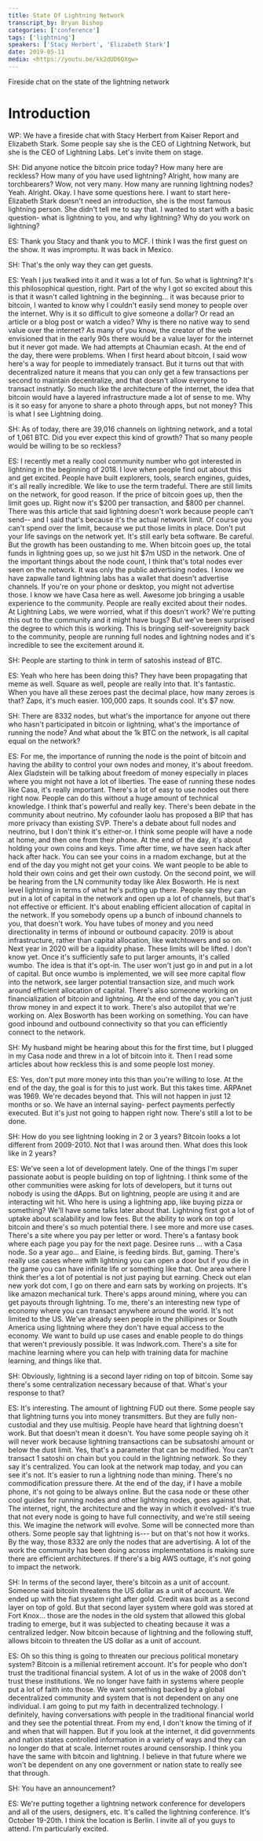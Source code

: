 ```yaml
---
title: State Of Lightning Network
transcript_by: Bryan Bishop
categories: ['conference']
tags: ['lightning']
speakers: ['Stacy Herbert', 'Elizabeth Stark']
date: 2019-05-11
media: <https://youtu.be/kk2dUD6QXgw>
---
```


Fireside chat on the state of the lightning network

# Introduction

WP: We have a fireside chat with Stacy Herbert from Kaiser Report and Elizabeth Stark. Some people say she is the CEO of Lightning Network, but she is the CEO of Lightning Labs. Let's invite them on stage.

SH: Did anyone notice the bitcoin price today? How many here are reckless? How many of you have used lightning? Alright, how many are torchbearers? Wow, not very many. How many are running lightning nodes? Yeah. Alright. Okay. I have some questions here. I want to start here- Elizabeth Stark doesn't need an introduction, she is the most famous lightning person. She didn't tell me to say that. I wanted to start with a basic question- what is lightning to you, and why lightning? Why do you work on lightning?

ES: Thank you Stacy and thank you to MCF. I think I was the first guest on the show. It was impromptu. It was back in Mexico.

SH: That's the only way they can get guests.

ES: Yeah I jus twalked into it and it was a lot of fun. So what is lightning? It's this philosophical question, right. Part of the why I got so excited about this is that it wasn't called lightning in the beginning... it was because prior to bitcoin, I wanted to know why I couldn't easily send money to people over the internet. Why is it so difficult to give someone a dollar? Or read an article or a blog post or watch a video? Why is there no native way to send value over the internet? As many of you know, the creator of the web envisioned that in the early 90s there would be a value layer for the internet but it never got made. We had attempts at Chaumian ecash. At the end of the day, there were problems. When I first heard about bitcoin, I said wow here's a way for people to immediately transact. But it turns out that with decentralized nature it means that you can only get a few transactions per second to maintain decentralize, and that doesn't allow everyone to transact instnatly. So much like the architecture of the internet, the idea that bitcoin would have a layered infrastructure made a lot of sense to me. Why is it so easy for anyone to share a photo through apps, but not money? This is what I see Lightning doing.

SH: As of today, there are 39,016 channels on lightning network, and a total of 1,061 BTC. Did you ever expect this kind of growth? That so many people would be willing to be so reckless?

ES: I recently met a really cool community number who got interested in lightning in the beginning of 2018. I love when people find out about this and get excited. People have built explorers, tools, search engines, guides, it's all really incredible. We like to use the term tradeful. There are still limits on the network, for good reason. If the price of bitcoin goes up, then the limit goes up. Right now it's $200 per transaction, and $800 per channel. There was this article that said lightning doesn't work because people can't send-- and I said that's because it's the actual network limit. Of course you can't spend over the limit, because we put those limits in place. Don't put your life savings on the network yet. It's still early beta software. Be careful. But the growth has been oustanding to me. When bitcoin goes up, the total funds in lightning goes up, so we just hit $7m USD in the network. One of the important things about the node count, I think that's total nodes ever seen on the network. It was only the public advertising nodes. I know we have zapwalle tand lightning labs has a wallet that doesn't advertise channels. If you're on your phone or desktop, you might not advertise those. I know we have Casa here as well. Awesome job bringing a usable experience to the community. People are really excited about their nodes. At Lightning Labs, we were worried, what if this doesn't work? We're putting this out to the community and it might have bugs? But we've been surprised the degree to which this is working. This is bringing self-sovereignity back to the community, people are running full nodes and lightning nodes and it's incredible to see the excitement around it.

SH: People are starting to think in term of satoshis instead of BTC.

ES: Yeah who here has been doing this? They have been propagating that meme as well. Square as well, people are really into that. It's fantastic. When you have all these zeroes past the decimal place, how many zeroes is that? Zaps, it's much easier. 100,000 zaps. It sounds cool. It's $7 now.

SH: There are 8332 nodes, but what's the importance for anyone out there who hasn't participated in bitcoin or lightning, what's the importance of running the node? And what about the 1k BTC on the network, is all capital equal on the network?

ES: For me, the importance of running the node is the point of bitcoin and having the ability to control your own nodes and money, it's about freedom. Alex Gladstein will be talking about freedom of money especially in places where you might not have a lot of liberties. The ease of running these nodes like Casa, it's really important. There's a lot of easy to use nodes out there right now. People can do this without a huge amount of technical knowledge. I think that's powerful and really key. There's been debate in the community about neutrino. My cofounder laolu has proposed a BIP that has more privacy than existing SVP. There's a debate about full nodes and neutrino, but I don't think it's either-or. I think some people will have a node at home, and then one from their phone. At the end of the day, it's about holding your own coins and keys. Time after time, we have seen hack after hack after hack. You can see your coins in a rnadom exchange, but at the end of the day you might not get your coins. We want people to be able to hold their own coins and get their own custody. On the second point, we will be hearing from the LN community today like Alex Bosworth. He is next level lightning in terms of what he's putting up there. People say they can put in a lot of capital in the network and open up a lot of channels, but that's not effective or efficient. It's about enabling efficient allocation of capital in the network. If you somebody opens up a bunch of inbound channels to you, that doesn't work. You have tubes of money and you need directionality in terms of inbound or outbound capacity. 2019 is about infrastructure, rather than capital allocation, like watchtowers and so on. Next year in 2020 will be a liquidity phase. These limits will be lifted. I don't know yet. Once it's sufficiently safe to put larger amounts, it's called wumbo. The idea is that it's opt-in. The user won't just go in and put in a lot of capital. But once wumbo is implemented, we will see more capital flow into the network, see larger potential transaction size, and much work around efficient allocation of capital. There's also someone working on financialization of bitcoin and lightning. At the end of the day, you can't just throw money in and expect it to work. There's also autopilot that we're working on. Alex Bosworth has been working on something. You can have good inbound and outbound connectivity so that you can efficiently connect to the network.

SH: My husband might be hearing about this for the first time, but I plugged in my Casa node and threw in a lot of bitcoin into it. Then I read some articles about how reckless this is and some people lost money.

ES: Yes, don't put more money into this than you're willing to lose. At the end of the day, the goal is for this to just work. But this takes time. ARPAnet was 1969. We're decades beyond that. This will not happen in just 12 months or so. We have an internal saying- perfect payments perfectly executed. But it's just not going to happen right now. There's still a lot to be done.

SH: How do you see lightning looking in 2 or 3 years? Bitcoin looks a lot different from 2009-2010. Not that I was around then. What does this look like in 2 years?

ES: We've seen a lot of development lately. One of the things I'm super passionate aobut is people building on top of lightning. I think some of the other communities were asking for lots of developers, but it turns out nobody is using the dApps. But on lightning, people are using it and are interacting wit hit. Who here is using a lightning app, like buying pizza or something? We'll have some talks later about that. Lightning first got a lot of uptake about scalability and low fees. But the ability to work on top of bitcoin and there's so much potential there. I see more and more use cases. There's a site where you pay per letter or word. There's a fantasy book where each page you pay for the next page. Desiree runs ... with a Casa node. So a year ago... and Elaine, is feeding birds. But, gaming. There's really use cases where with lightning you can open a door but if you die in the game you can have infinite life or something like that. One area where I think ther'es a lot of potential is not just paying but earning. Check out elan new york dot com, I go on there and earn sats by working on projects. It's like amazon mechanical turk. There's apps around mining, where you can get payouts through lightning. To me, there's an interesting new type of economy where you can transact anywhere around the world. It's not limited to the US. We've already seen people in the phillipines or South America using lightning where they don't have equal access to the economy. We want to build up use cases and enable people to do things that weren't previously possible. It was lndwork.com. There's a site for machine learning where you can help with training data for machine learning, and things like that.

SH: Obviously, lightning is a second layer riding on top of bitcoin. Some say there's some centralization necessary because of that. What's your response to that?

ES: It's interesting. The amount of lightning FUD out there. Some people say that lightning turns you into money transmitters. But they are fully non-custodial and they use multisig. People have heard that lightning doesn't work. But that doesn't mean it doesn't. You have some people saying oh it will never work because lightning transactions can be subsatoshi amount or below the dust limit. Yes, that's a parameter that can be modified. You can't transact 1 satoshi on chain but you could in the lightning network. So they say it's centralized. You can look at the network map today, and you can see it's not. It's easier to run a lightning node than mining. There's no commodification pressure there. At the end of the day, if I have a mobile phone, it's not going to be always online. But the casa node or these other cool guides for running nodes and other lightning nodes, goes against that. The internet, right, the architecture and the way in which it evolved- it's true that not every node is going to have full connectivity, and we're still seeing this. We imagine the network will evolve. Some will be connected more than others. Some people say that lightning is--- but on that's not how it works. By the way, those 8332 are only the nodes that are advertising. A lot of the work the community has been doing across implementations is making sure there are efficient architectures. If there's a big AWS outtage, it's not going to impact the network.

SH: In terms of the second layer, there's bitcoin as a unit of account. Someone said bitcoin threatens the US dollar as a unit of account. We ended up with the fiat system right after gold. Credit was built as a second layer on top of gold. But that second layer system where gold was stored at Fort Knox... those are the nodes in the old system that allowed this global trading to emerge, but it was subjected to cheating because it was a centralized ledger. Now bitcoin because of lightning and the following stuff, allows bitcoin to threaten the US dollar as a unit of account.

ES: Oh so this thing is going to threaten our precious political monetary system? Bitcoin is a millenial retirement account. It's for people who don't trust the traditional financial system. A lot of us in the wake of 2008 don't trust these institutions. We no longer have faith in systems where people put a lot of faith into those. We want something backed by a global decentralized community and system that is not dependent on any one individual. I am going to put my faith in decentralized technology. I definitely, having conversations with people in the traditional financial world and they see the potential threat. From my end, I don't know the timing of if and when that will happen. But if you look at the internet, it did governments and nation states controlled information in a variety of ways and they can no longer do that at scale. Internet routes around censorship. I think you have the same with bitcoin and lightning. I believe in that future where we won't be dependent on any one government or nation state to really see that through.

SH: You have an announcement?

ES: We're putting together a lightning network conference for developers and all of the users, designers, etc. It's called the lightning conference. It's October 19-20th. I think the location is Berlin. I invite all of you guys to attend. I'm particularly excited.


